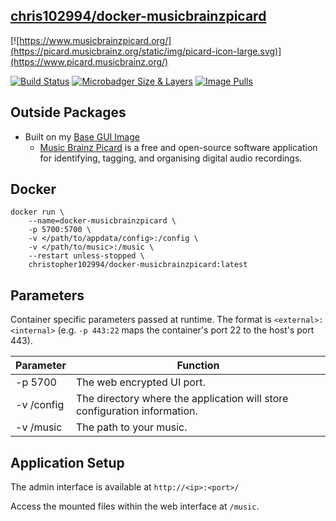 ## [chris102994/docker-musicbrainzpicard](https://github.com/chris102994/docker-musicbrainzpicard)

[![https://www.musicbrainzpicard.org/](https://picard.musicbrainz.org/static/img/picard-icon-large.svg)](https://www.picard.musicbrainz.org/)

[![Build Status](https://travis-ci.com/chris102994/docker-musicbrainzpicard.svg?branch=master)](https://travis-ci.com/chris102994/docker-musicbrainzpicard)
[![Microbadger Size & Layers](https://images.microbadger.com/badges/image/christopher102994/docker-musicbrainzpicard.svg)](https://microbadger.com/images/christopher102994/docker-musicbrainzpicard "Get your own image badge on microbadger.com")
 [![Image Pulls](https://img.shields.io/docker/pulls/christopher102994/docker-musicbrainzpicard)](https://hub.docker.com/repository/docker/christopher102994/docker-musicbrainzpicard)

## Outside Packages
* Built on my [Base GUI Image](https://github.com/chris102994/docker-base-image-gui)
  * [Music Brainz Picard](https://www.picard.musicbrainz.org/) is a free and open-source software application for identifying, tagging, and organising digital audio recordings.

## Docker
```
docker run \
	--name=docker-musicbrainzpicard \
	-p 5700:5700 \
	-v </path/to/appdata/config>:/config \
  	-v </path/to/music>:/music \
	--restart unless-stopped \
	christopher102994/docker-musicbrainzpicard:latest
```

## Parameters
Container specific parameters passed at runtime. The format is `<external>:<internal>` (e.g. `-p 443:22` maps the container's port 22 to the host's port 443).

| Parameter | Function |
| -------- | -------- |
| -p 5700 | The web encrypted UI port. |
| -v /config | The directory where the application will store configuration information. |
| -v /music | The path to your music. |

## Application Setup

The admin interface is available at `http://<ip>:<port>/`

Access the mounted files within the web interface at `/music`.
